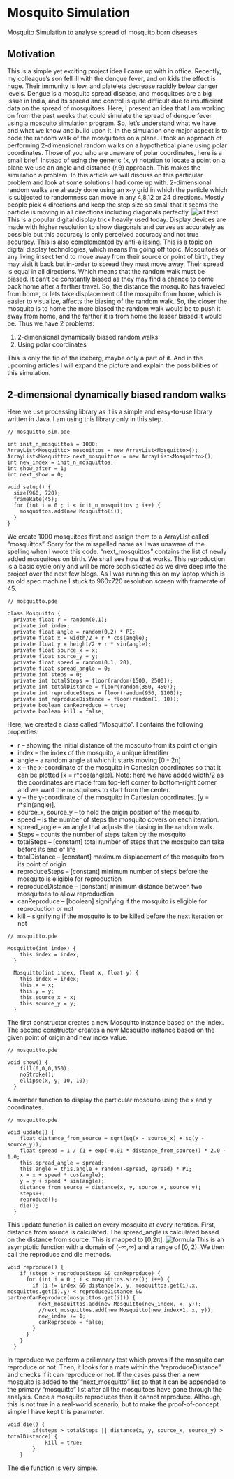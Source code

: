 # Mosquito Simulation
Mosquito Simulation to analyse spread of mosquito born diseases

## Motivation
This is a simple yet exciting project idea I came up with in office. Recently, my colleague’s son fell ill with the dengue fever, and on kids the effect is huge. Their immunity is low, and platelets decrease rapidly below danger levels. Dengue is a mosquito spread disease, and mosquitoes are a big issue in India, and its spread and control is quite difficult due to insufficient data on the spread of mosquitoes.
Here, I present an idea that I am working on from the past weeks that could simulate the spread of dengue fever using a mosquito simulation program. So, let’s understand what we have and what we know and build upon it. In the simulation one major aspect is to code the random walk of the mosquitoes on a plane. 
I took an approach of performing 2-dimensional random walks on a hypothetical plane using polar coordinates. Those of you who are unaware of polar coordinates, here is a small brief. Instead of using the generic (x, y) notation to locate a point on a plane we use an angle and distance (r,θ) approach. 
This makes the simulation a problem. In this article we will discuss on this particular problem and look at some solutions I had come up with. 2-dimensional random walks are already done using an x-y grid in which the particle which is subjected to randomness can move in any 4,8,12 or 24 directions. Mostly people pick 4 directions and keep the step size so small that it seems the particle is moving in all directions including diagonals perfectly.
![alt text][fig1]
This is a popular digital display trick heavily used today. Display devices are made with higher resolution to show diagonals and curves as accurately as possible but this accuracy is only perceived accuracy and not true accuracy. This is also complemented by anti-aliasing. This is a topic on digital display technologies, which means I’m going off topic. 
Mosquitoes or any living insect tend to move away from their source or point of birth, they may visit it back but in-order to spread they must move away. Their spread is equal in all directions. Which means that the random walk must be biased. It can’t be constantly biased as they may find a chance to come back home after a farther travel. So, the distance the mosquito has traveled from home, or lets take displacement of the mosquito from home, which is easier to visualize, affects the biasing of the random walk. So, the closer the mosquito is to home the more biased the random walk would be to push it away from home, and the farther it is from home the lesser biased it would be.
Thus we have 2 problems:
1. 2-dimensional dynamically biased random walks
2. Using polar coordinates

This is only the tip of the iceberg, maybe only a part of it. And in the upcoming articles I will expand the picture and explain the possibilities of this simulation. 

## 2-dimensional dynamically biased random walks
Here we use processing library as it is a simple and easy-to-use library written in Java. I am using this library only in this step. 
```processing
// mosquitto_sim.pde

int init_n_mosquittos = 1000;
ArrayList<Mosquitto> mosquittos = new ArrayList<Mosquitto>();
ArrayList<Mosquitto> next_mosquittos = new ArrayList<Mosquitto>();
int new_index = init_n_mosquittos;
int show_after = 1;
int next_show = 0;

void setup() {
  size(960, 720);
  frameRate(45);
  for (int i = 0 ; i < init_n_mosquittos ; i++) {
    mosquittos.add(new Mosquitto(i));
  }
}
```
We create 1000 mosquitoes first and assign them to a ArrayList called “mosquittos”. Sorry for the misspelled name as I was unaware of the spelling when I wrote this code. “next_mosquittos” contains the list of newly added mosquitoes on birth. We shall see how that works. This reproduction is a basic cycle only and will be more sophisticated as we dive deep into the project over the next few blogs. 
As I was running this on my laptop which is an old spec machine I stuck to 960x720 resolution screen with framerate of 45.
```processing
// mosquitto.pde

class Mosquitto {
  private float r = random(0,1);
  private int index;
  private float angle = random(0,2) * PI;
  private float x = width/2 + r * cos(angle);
  private float y = height/2 + r * sin(angle);
  private float source_x = x;
  private float source_y = y;
  private float speed = random(0.1, 20);
  private float spread_angle = 0;
  private int steps = 0;
  private int totalSteps = floor(random(1500, 2500));
  private int totalDistance = floor(random(350, 450));
  private int reproduceSteps = floor(random(950, 1100));
  private int reproduceDistance = floor(random(1, 10));
  private boolean canReproduce = true;
  private boolean kill = false;
```
Here, we created a class called “Mosquitto”. I contains the following properties:
- r – showing the initial distance of the mosquito from its point ot origin
- index – the index of the mosquito, a unique identifier
- angle – a random angle at which it starts moving [0 - 2π]
- x – the x-coordinate of the mosquito in Cartesian coordinates so that it can be plotted [x = r*cos(angle)]. Note: here we have added width/2 as the coordinates are made from top-left corner to bottom-right corner and we want the mosquitoes to start from the center.
- y – the y-coordinate of the mosquito in Cartesian coordinates. [y = r*sin(angle)].
- source_x, source_y – to hold the origin position of the mosquito.
- speed – is the number of steps the mosquito covers on each iteration.
- spread_angle – an angle that adjusts the biasing in the random walk.
- Steps – counts the number of steps taken by the mosquito
- totalSteps – [constant] total number of steps that the mosquito can take before its end of life
- totalDistance – [constant] maximum displacement of the mosquito from its point of origin
- reproduceSteps – [constant] minimum number of steps before the mosquito is eligible for reproduction
- reproduceDistance – [constant] minimum distance between two mosquitoes to allow reproduction
- canReproduce – [boolean] signifying if the mosquito is eligible for reproduction or not
- kill – signifying if the mosquito is to be killed before the next iteration or not

```processing
// mosquitto.pde

Mosquitto(int index) {
    this.index = index;
  }
  
  Mosquitto(int index, float x, float y) {
    this.index = index;
    this.x = x;
    this.y = y;
    this.source_x = x;
    this.source_y = y;
  }
```

The first constructor creates a new Mosquitto instance based on the index. The second constructor creates a new Mosquitto instance based on the given point of origin and new index value.
```processing
// mosquitto.pde

void show() {
    fill(0,0,0,150);
    noStroke();
    ellipse(x, y, 10, 10);
  }
```
A member function to display the particular mosquito using the x and y coordinates.
```processing
// mosquitto.pde

void update() {
    float distance_from_source = sqrt(sq(x - source_x) + sq(y - source_y));
    float spread = 1 / (1 + exp(-0.01 * distance_from_source)) * 2.0 - 1.0;
    this.spread_angle = spread;
    this.angle = this.angle + random(-spread, spread) * PI;
    x = x + speed * cos(angle);
    y = y + speed * sin(angle);
    distance_from_source = distance(x, y, source_x, source_y);
    steps++;
    reproduce();
    die();
  }
```
This update function is called on every mosquito at every iteration. First, distance from source is calculated. The spread_angle is calculated based on the distance from source. This is mapped to [0,2π]. 
![formula][formula]
This is an asymptotic function with a domain of (-∞,∞) and a range of [0, 2).
We then call the reproduce and die methods.
```processing
void reproduce() {
    if (steps > reproduceSteps && canReproduce) {
      for (int i = 0 ; i < mosquittos.size(); i++) {
        if (i != index && distance(x, y, mosquittos.get(i).x, mosquittos.get(i).y) < reproduceDistance && partnerCanReproduce(mosquittos.get(i))) {
          next_mosquittos.add(new Mosquitto(new_index, x, y));
          //next_mosquittos.add(new Mosquitto(new_index+1, x, y));
          new_index += 1;
          canReproduce = false;
        }
      }
    }
  }
```
In reproduce we perform a prilimnary test which proves if the mosquito can reproduce or not. Then, it looks for a mate within the “reproduceDistance” and checks if it can reproduce or not. If the cases pass then a new mosquito is added to the “next_mosquitto” list so that it can be appended to the primary “mosquitto” list after all the mosquitoes have gone through the analysis. Once a mosquito reproduces then it cannot reproduce. Although, this is not true in a real-world scenario, but to make the proof-of-concept simple I have kept this parameter.
```processing 
void die() {
        if(steps > totalSteps || distance(x, y, source_x, source_y) > totalDistance) {
            kill = true;
        }
    }
```
The die function is very simple.

[fig1]: fig1.png
[formula]: fig2.png